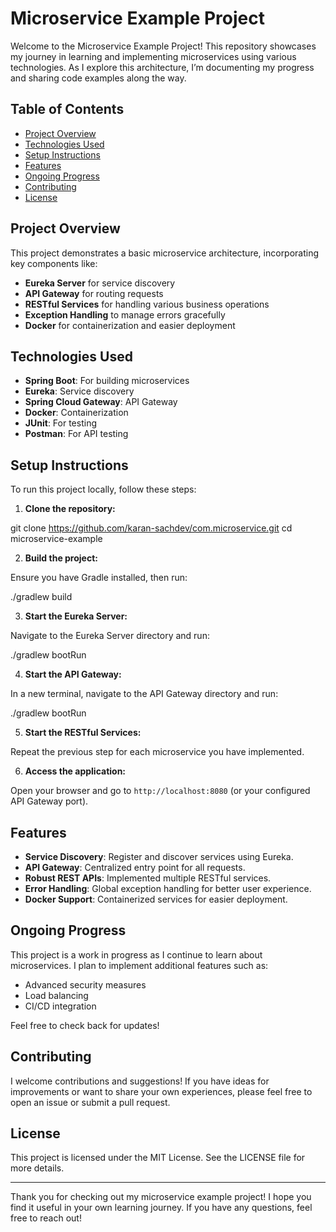 # Microservice Example Project

Welcome to the Microservice Example Project! This repository showcases my journey in learning and implementing microservices using various technologies. As I explore this architecture, I’m documenting my progress and sharing code examples along the way.

## Table of Contents

- [Project Overview](#project-overview)
- [Technologies Used](#technologies-used)
- [Setup Instructions](#setup-instructions)
- [Features](#features)
- [Ongoing Progress](#ongoing-progress)
- [Contributing](#contributing)
- [License](#license)

## Project Overview

This project demonstrates a basic microservice architecture, incorporating key components like:

- **Eureka Server** for service discovery
- **API Gateway** for routing requests
- **RESTful Services** for handling various business operations
- **Exception Handling** to manage errors gracefully
- **Docker** for containerization and easier deployment

## Technologies Used

- **Spring Boot**: For building microservices
- **Eureka**: Service discovery
- **Spring Cloud Gateway**: API Gateway
- **Docker**: Containerization
- **JUnit**: For testing
- **Postman**: For API testing

## Setup Instructions

To run this project locally, follow these steps:

1. **Clone the repository:**

git clone https://github.com/karan-sachdev/com.microservice.git 
cd microservice-example


2. **Build the project:**

Ensure you have Gradle installed, then run:

./gradlew build


3. **Start the Eureka Server:**

Navigate to the Eureka Server directory and run:

./gradlew bootRun

4. **Start the API Gateway:**

In a new terminal, navigate to the API Gateway directory and run:

./gradlew bootRun


5. **Start the RESTful Services:**

Repeat the previous step for each microservice you have implemented.

6. **Access the application:**

Open your browser and go to `http://localhost:8080` (or your configured API Gateway port).

## Features

- **Service Discovery**: Register and discover services using Eureka.
- **API Gateway**: Centralized entry point for all requests.
- **Robust REST APIs**: Implemented multiple RESTful services.
- **Error Handling**: Global exception handling for better user experience.
- **Docker Support**: Containerized services for easier deployment.

## Ongoing Progress

This project is a work in progress as I continue to learn about microservices. I plan to implement additional features such as:

- Advanced security measures
- Load balancing
- CI/CD integration

Feel free to check back for updates!

## Contributing

I welcome contributions and suggestions! If you have ideas for improvements or want to share your own experiences, please feel free to open an issue or submit a pull request.

## License

This project is licensed under the MIT License. See the LICENSE file for more details.

---

Thank you for checking out my microservice example project! I hope you find it useful in your own learning journey. If you have any questions, feel free to reach out!

